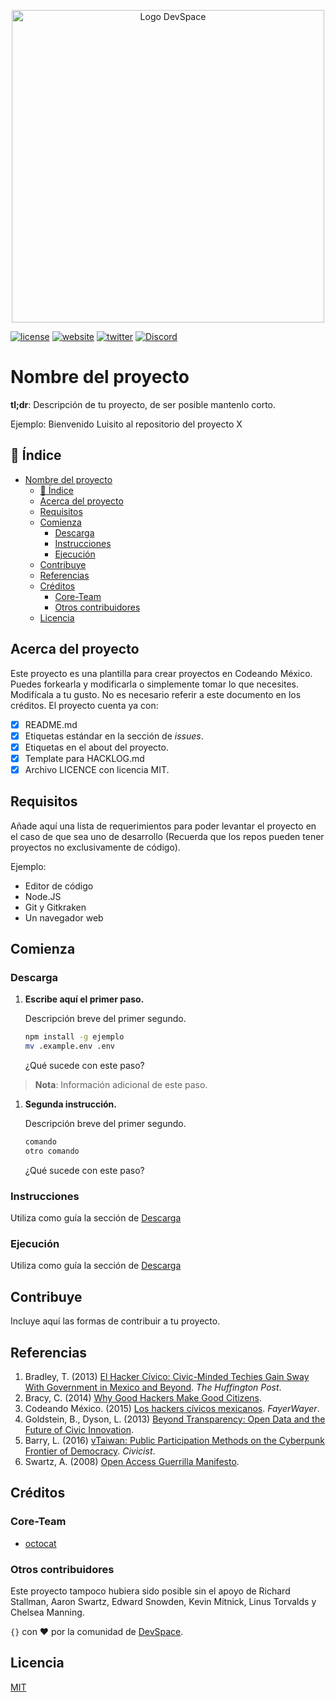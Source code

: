 <p align="center">
<img src="https://user-images.githubusercontent.com/4296205/71327446-ccb82980-24c5-11ea-8956-284860bfee1b.png" width="500" title="Logo DevSpace">
</p>

[![license](https://img.shields.io/badge/license-MIT-red)](LICENSE.md)
[![website](https://img.shields.io/badge/website-devspace.mx-blue)](https://devspace.mx/)
[![twitter](https://img.shields.io/twitter/follow/devspacemx?label=Twitter&style=flat&logo=twitter)](https://twitter.com/devspacemx)
[![Discord](https://img.shields.io/discord/635852899066314753?label=Discord&style=flat&logo=discord)](https://discordapp.com/invite/sJ7b9Mr)

# Nombre del proyecto

**tl;dr**: Descripción de tu proyecto, de ser posible mantenlo corto.

Ejemplo: Bienvenido Luisito al repositorio del proyecto X

## 📖 Índice

- [Nombre del proyecto](#nombre-del-proyecto)
  - [📖 Índice](#%f0%9f%93%96-%c3%8dndice)
  - [Acerca del proyecto](#acerca-del-proyecto)
  - [Requisitos](#requisitos)
  - [Comienza](#comienza)
    - [Descarga](#descarga)
    - [Instrucciones](#instrucciones)
    - [Ejecución](#ejecuci%c3%b3n)
  - [Contribuye](#contribuye)
  - [Referencias](#referencias)
  - [Créditos](#cr%c3%a9ditos)
    - [Core-Team](#core-team)
    - [Otros contribuidores](#otros-contribuidores)
  - [Licencia](#licencia)

## Acerca del proyecto

Este proyecto es una plantilla para crear proyectos en Codeando México. Puedes forkearla y modificarla o simplemente tomar lo que necesites. Modifícala a tu gusto. No es necesario referir a este documento en los créditos. El proyecto cuenta ya con:

- [x] README.md
- [x] Etiquetas estándar en la sección de *issues*.
- [x] Etiquetas en el about del proyecto.
- [x] Template para HACKLOG.md
- [x] Archivo LICENCE con licencia MIT.

## Requisitos

Añade aquí una lista de requerimientos para poder levantar el proyecto en el caso de que sea uno de desarrollo (Recuerda que los repos pueden tener proyectos no exclusivamente de código).

Ejemplo:

- Editor de código
- Node.JS
- Git y Gitkraken
- Un navegador web

## Comienza

### Descarga

1. **Escribe aquí el primer paso.**

    Descripción breve del primer segundo.

   ```bash
   npm install -g ejemplo
   mv .example.env .env
   ```

    ¿Qué sucede con este paso?

> **Nota**: Información adicional de este paso.

1. **Segunda instrucción.**

    Descripción breve del primer segundo.

   ```bash
   comando
   otro comando
   ```

    ¿Qué sucede con este paso?

### Instrucciones

Utiliza como guía la sección de [Descarga](#descarga)

### Ejecución

Utiliza como guía la sección de [Descarga](#descarga)

## Contribuye

Incluye aquí las formas de contribuir a tu proyecto.

## Referencias

1. Bradley, T. (2013) [El Hacker Cívico: Civic-Minded Techies Gain Sway With Government in Mexico and Beyond](http://www.huffingtonpost.com/theresa-bradley/el-hacker-civico-how-civi_b_4334088.html). *The Huffington Post*.
2. Bracy, C. (2014) [Why Good Hackers Make Good Citizens](https://www.youtube.com/watch?v=QeAGu40vZzI).
3. Codeando México. (2015) [Los hackers cívicos mexicanos](https://www.fayerwayer.com/2015/01/los-hackers-civicos-mexicanos/). *FayerWayer*.
4. Goldstein, B., Dyson, L. (2013) [Beyond Transparency: Open Data and the Future of Civic Innovation](http://beyondtransparency.org).
5. Barry, L. (2016) [vTaiwan: Public Participation Methods on the Cyberpunk Frontier of Democracy](https://civichall.org/civicist/vtaiwan-democracy-frontier). *Civicist*.
6. Swartz, A. (2008) [Open Access Guerrilla Manifesto](https://archive.org/stream/GuerillaOpenAccessManifesto/Goamjuly2008_djvu.txt).

## Créditos

### Core-Team

- [octocat](http://github.com/octocat)

### Otros contribuidores

Este proyecto tampoco hubiera sido posible sin el apoyo de Richard Stallman, Aaron Swartz, Edward Snowden, Kevin Mitnick, Linus Torvalds y Chelsea Manning.

`{}` con ❤️ por la comunidad de [DevSpace](http://www.devspace.mx).

## Licencia

[MIT](LICENSE)
